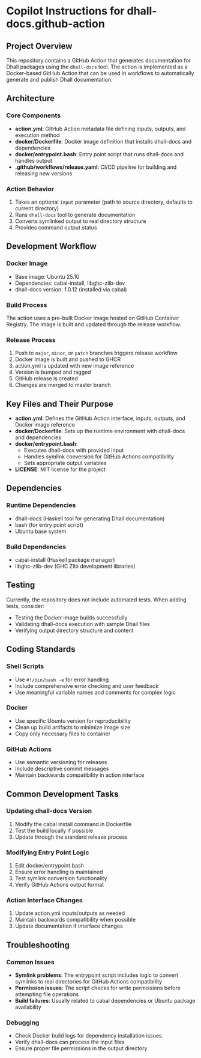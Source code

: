 # Copilot Instructions for dhall-docs.github-action

## Project Overview

This repository contains a GitHub Action that generates documentation for Dhall packages using the `dhall-docs` tool. The action is implemented as a Docker-based GitHub Action that can be used in workflows to automatically generate and publish Dhall documentation.

## Architecture

### Core Components

- **action.yml**: GitHub Action metadata file defining inputs, outputs, and execution method
- **docker/Dockerfile**: Docker image definition that installs dhall-docs and dependencies  
- **docker/entrypoint.bash**: Entry point script that runs dhall-docs and handles output
- **.github/workflows/release.yaml**: CI/CD pipeline for building and releasing new versions

### Action Behavior

1. Takes an optional `input` parameter (path to source directory, defaults to current directory)
2. Runs `dhall-docs` tool to generate documentation
3. Converts symlinked output to real directory structure
4. Provides command output status

## Development Workflow

### Docker Image
- Base image: Ubuntu 25.10
- Dependencies: cabal-install, libghc-zlib-dev
- dhall-docs version: 1.0.12 (installed via cabal)

### Build Process
The action uses a pre-built Docker image hosted on GitHub Container Registry. The image is built and updated through the release workflow.

### Release Process
1. Push to `major`, `minor`, or `patch` branches triggers release workflow
2. Docker image is built and pushed to GHCR
3. action.yml is updated with new image reference
4. Version is bumped and tagged
5. GitHub release is created
6. Changes are merged to master branch

## Key Files and Their Purpose

- **action.yml**: Defines the GitHub Action interface, inputs, outputs, and Docker image reference
- **docker/Dockerfile**: Sets up the runtime environment with dhall-docs and dependencies
- **docker/entrypoint.bash**: 
  - Executes dhall-docs with provided input
  - Handles symlink conversion for GitHub Actions compatibility
  - Sets appropriate output variables
- **LICENSE**: MIT license for the project

## Dependencies

### Runtime Dependencies
- dhall-docs (Haskell tool for generating Dhall documentation)
- bash (for entry point script)
- Ubuntu base system

### Build Dependencies  
- cabal-install (Haskell package manager)
- libghc-zlib-dev (GHC Zlib development libraries)

## Testing

Currently, the repository does not include automated tests. When adding tests, consider:
- Testing the Docker image builds successfully
- Validating dhall-docs execution with sample Dhall files
- Verifying output directory structure and content

## Coding Standards

### Shell Scripts
- Use `#!/bin/bash -e` for error handling
- Include comprehensive error checking and user feedback
- Use meaningful variable names and comments for complex logic

### Docker
- Use specific Ubuntu version for reproducibility
- Clean up build artifacts to minimize image size
- Copy only necessary files to container

### GitHub Actions
- Use semantic versioning for releases
- Include descriptive commit messages
- Maintain backwards compatibility in action interface

## Common Development Tasks

### Updating dhall-docs Version
1. Modify the cabal install command in Dockerfile
2. Test the build locally if possible
3. Update through the standard release process

### Modifying Entry Point Logic
1. Edit docker/entrypoint.bash
2. Ensure error handling is maintained
3. Test symlink conversion functionality
4. Verify GitHub Actions output format

### Action Interface Changes
1. Update action.yml inputs/outputs as needed
2. Maintain backwards compatibility when possible
3. Update documentation if interface changes

## Troubleshooting

### Common Issues
- **Symlink problems**: The entrypoint script includes logic to convert symlinks to real directories for GitHub Actions compatibility
- **Permission issues**: The script checks for write permissions before attempting file operations
- **Build failures**: Usually related to cabal dependencies or Ubuntu package availability

### Debugging
- Check Docker build logs for dependency installation issues
- Verify dhall-docs can process the input files
- Ensure proper file permissions in the output directory
